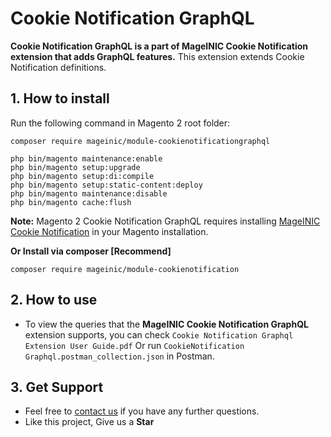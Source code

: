 # Cookie Notification GraphQL

**Cookie Notification GraphQL is a part of MageINIC Cookie Notification extension that adds GraphQL features.** This extension extends Cookie Notification definitions.

## 1. How to install

Run the following command in Magento 2 root folder:

```
composer require mageinic/module-cookienotificationgraphql

php bin/magento maintenance:enable
php bin/magento setup:upgrade
php bin/magento setup:di:compile
php bin/magento setup:static-content:deploy
php bin/magento maintenance:disable
php bin/magento cache:flush
```

**Note:**
Magento 2 Cookie Notification GraphQL requires installing [MageINIC Cookie Notification](https://github.com/mageinic/Cookie-Notification) in your Magento installation.

**Or Install via composer [Recommend]**
```
composer require mageinic/module-cookienotification
```

## 2. How to use

- To view the queries that the **MageINIC Cookie Notification GraphQL** extension supports, you can check `Cookie Notification Graphql Extension User Guide.pdf` Or run `CookieNotification Graphql.postman_collection.json` in Postman.

## 3. Get Support

- Feel free to [contact us](https://www.mageinic.com/contact.html) if you have any further questions.
- Like this project, Give us a **Star**
